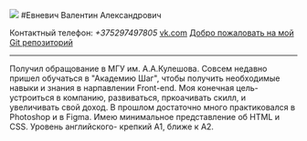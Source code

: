 ![](https://sun9-78.userapi.com/impg/QXDuqKMk4GBE29a2bD2EQG1CfBEptF2nDGfQfQ/THZnb7SgOl0.jpg?size=1442x2160&quality=96&sign=ccdb4d09fc62da07f40ad87e77e5ab58&type=album)
#Евневич Валентин Александрович


Контактный телефон: *+375297497805*
[vk.com](https://vk.com/evnei)
[Добро пожаловать на мой Git репозиторий](https://github.com/evney/Itstep2)
***
Получил обращование в МГУ им. А.А.Кулешова. Совсем недавно пришел обучаться в "Академию Шаг", чтобы получить необходимые навыки и знания в нарпавлении Front-end. 
Моя конечная цель-устроиться в компанию, развиваться, пркоачивать скилл, и увеличивать свой доход.
В прошлом достаточно много практиковался в Photoshop и в Figma. Имею минимальное представление об HTML и CSS.
Уровень английского- крепкий А1, ближе к А2.